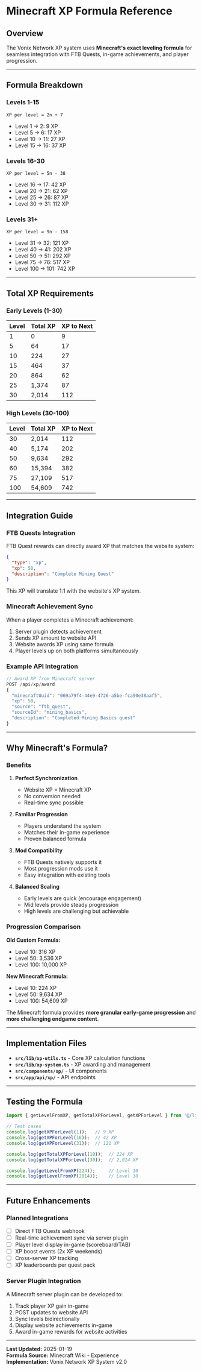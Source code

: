 # Minecraft XP Formula Reference

## Overview

The Vonix Network XP system uses **Minecraft's exact leveling formula** for seamless integration with FTB Quests, in-game achievements, and player progression.

---

## Formula Breakdown

### Levels 1-15
```
XP per level = 2n + 7
```
- Level 1 → 2: 9 XP
- Level 5 → 6: 17 XP
- Level 10 → 11: 27 XP
- Level 15 → 16: 37 XP

### Levels 16-30
```
XP per level = 5n - 38
```
- Level 16 → 17: 42 XP
- Level 20 → 21: 62 XP
- Level 25 → 26: 87 XP
- Level 30 → 31: 112 XP

### Levels 31+
```
XP per level = 9n - 158
```
- Level 31 → 32: 121 XP
- Level 40 → 41: 202 XP
- Level 50 → 51: 292 XP
- Level 75 → 76: 517 XP
- Level 100 → 101: 742 XP

---

## Total XP Requirements

### Early Levels (1-30)
| Level | Total XP | XP to Next |
|-------|----------|------------|
| 1     | 0        | 9          |
| 5     | 64       | 17         |
| 10    | 224      | 27         |
| 15    | 464      | 37         |
| 20    | 864      | 62         |
| 25    | 1,374    | 87         |
| 30    | 2,014    | 112        |

### High Levels (30-100)
| Level | Total XP | XP to Next |
|-------|----------|------------|
| 30    | 2,014    | 112        |
| 40    | 5,174    | 202        |
| 50    | 9,634    | 292        |
| 60    | 15,394   | 382        |
| 75    | 27,109   | 517        |
| 100   | 54,609   | 742        |

---

## Integration Guide

### FTB Quests Integration

FTB Quest rewards can directly award XP that matches the website system:

```json
{
  "type": "xp",
  "xp": 50,
  "description": "Complete Mining Quest"
}
```

This XP will translate 1:1 with the website's XP system.

### Minecraft Achievement Sync

When a player completes a Minecraft achievement:
1. Server plugin detects achievement
2. Sends XP amount to website API
3. Website awards XP using same formula
4. Player levels up on both platforms simultaneously

### Example API Integration

```typescript
// Award XP from Minecraft server
POST /api/xp/award
{
  "minecraftUuid": "069a79f4-44e9-4726-a5be-fca90e38aaf5",
  "xp": 50,
  "source": "ftb_quest",
  "sourceId": "mining_basics",
  "description": "Completed Mining Basics quest"
}
```

---

## Why Minecraft's Formula?

### Benefits

1. **Perfect Synchronization**
   - Website XP = Minecraft XP
   - No conversion needed
   - Real-time sync possible

2. **Familiar Progression**
   - Players understand the system
   - Matches their in-game experience
   - Proven balanced formula

3. **Mod Compatibility**
   - FTB Quests natively supports it
   - Most progression mods use it
   - Easy integration with existing tools

4. **Balanced Scaling**
   - Early levels are quick (encourage engagement)
   - Mid levels provide steady progression
   - High levels are challenging but achievable

### Progression Comparison

**Old Custom Formula:**
- Level 10: 316 XP
- Level 50: 3,536 XP
- Level 100: 10,000 XP

**New Minecraft Formula:**
- Level 10: 224 XP
- Level 50: 9,634 XP
- Level 100: 54,609 XP

The Minecraft formula provides **more granular early-game progression** and **more challenging endgame content**.

---

## Implementation Files

- **`src/lib/xp-utils.ts`** - Core XP calculation functions
- **`src/lib/xp-system.ts`** - XP awarding and management
- **`src/components/xp/`** - UI components
- **`src/app/api/xp/`** - API endpoints

---

## Testing the Formula

```typescript
import { getLevelFromXP, getTotalXPForLevel, getXPForLevel } from '@/lib/xp-utils';

// Test cases
console.log(getXPForLevel(1));   // 9 XP
console.log(getXPForLevel(16));  // 42 XP
console.log(getXPForLevel(31));  // 121 XP

console.log(getTotalXPForLevel(10));  // 224 XP
console.log(getTotalXPForLevel(30));  // 2,014 XP

console.log(getLevelFromXP(224));     // Level 10
console.log(getLevelFromXP(2014));    // Level 30
```

---

## Future Enhancements

### Planned Integrations

- [ ] Direct FTB Quests webhook
- [ ] Real-time achievement sync via server plugin
- [ ] Player level display in-game (scoreboard/TAB)
- [ ] XP boost events (2x XP weekends)
- [ ] Cross-server XP tracking
- [ ] XP leaderboards per quest pack

### Server Plugin Integration

A Minecraft server plugin can be developed to:
1. Track player XP gain in-game
2. POST updates to website API
3. Sync levels bidirectionally
4. Display website achievements in-game
5. Award in-game rewards for website activities

---

**Last Updated:** 2025-01-19  
**Formula Source:** Minecraft Wiki - Experience  
**Implementation:** Vonix Network XP System v2.0
